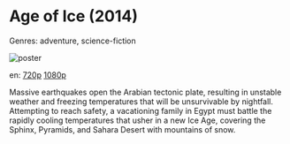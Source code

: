 # Age of Ice (2014)

Genres: adventure, science-fiction

![poster](http://image.tmdb.org/t/p/w500/sA1GTzAk3Y1R8jsTqTfI7oGmnAe.jpg)

en:
  [720p](magnet:?xt=urn:btih:DE56B98F3C163F32653E558B378CB527CF3B259D&tr=udp://glotorrents.pw:6969/announce&tr=udp://tracker.opentrackr.org:1337/announce&tr=udp://torrent.gresille.org:80/announce&tr=udp://tracker.openbittorrent.com:80&tr=udp://tracker.coppersurfer.tk:6969&tr=udp://tracker.leechers-paradise.org:6969&tr=udp://p4p.arenabg.ch:1337&tr=udp://tracker.internetwarriors.net:1337)
  [1080p](magnet:?xt=urn:btih:f46d6bd6b8183b4013d87ab1d3ccb3ae16b820f3&dn=Age+of+Ice+%282014%29+1080p+BrRip+x264+-+YIFY&tr=udp%3A%2F%2Ftracker.openbittorrent.com%3A80%2Fannounce&tr=udp%3A%2F%2Fglotorrents.pw%3A6969%2Fannounce&tr=udp%3A%2F%2Ftracker.openbittorrent.com%3A80%2Fannounce&tr=udp%3A%2F%2Ftracker.opentrackr.org%3A1337%2Fannounce&tr=udp%3A%2F%2Fzer0day.to%3A1337%2Fannounce&tr=udp%3A%2F%2Ftracker.coppersurfer.tk%3A6969%2Fannounce)
  


Massive earthquakes open the Arabian tectonic plate, resulting in unstable weather and freezing temperatures that will be unsurvivable by nightfall. Attempting to reach safety, a vacationing family in Egypt must battle the rapidly cooling temperatures that usher in a new Ice Age, covering the Sphinx, Pyramids, and Sahara Desert with mountains of snow.